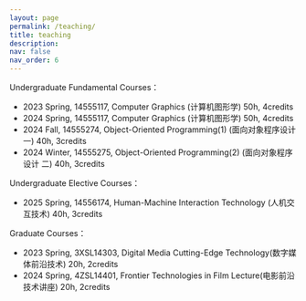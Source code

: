 ```yaml
---
layout: page
permalink: /teaching/
title: teaching
description: 
nav: false
nav_order: 6
---
```


<!--For now, this page is assumed to be a static description of your courses. You can convert it to a collection similar to `_projects/` so that you can have a dedicated page for each course.-->

<!--Organize your courses by years, topics, or universities, however you like!-->

Undergraduate Fundamental Courses：
* 2023 Spring, 14555117, Computer Graphics (计算机图形学) 50h, 4credits
* 2024 Spring, 14555117, Computer Graphics (计算机图形学) 50h, 4credits
* 2024 Fall, 14555274, Object-Oriented Programming(1) (面向对象程序设计 一) 40h, 3credits
* 2024 Winter, 14555275, Object-Oriented Programming(2) (面向对象程序设计 二) 40h, 3credits

Undergraduate Elective Courses：
* 2025 Spring, 14556174, Human-Machine Interaction Technology (人机交互技术) 40h, 3credits
  
Graduate Courses：
* 2023 Spring, 3XSL14303, Digital Media Cutting-Edge Technology(数字媒体前沿技术) 20h, 2credits
* 2024 Spring, 4ZSL14401, Frontier Technologies in Film Lecture(电影前沿技术讲座) 20h, 2credits
